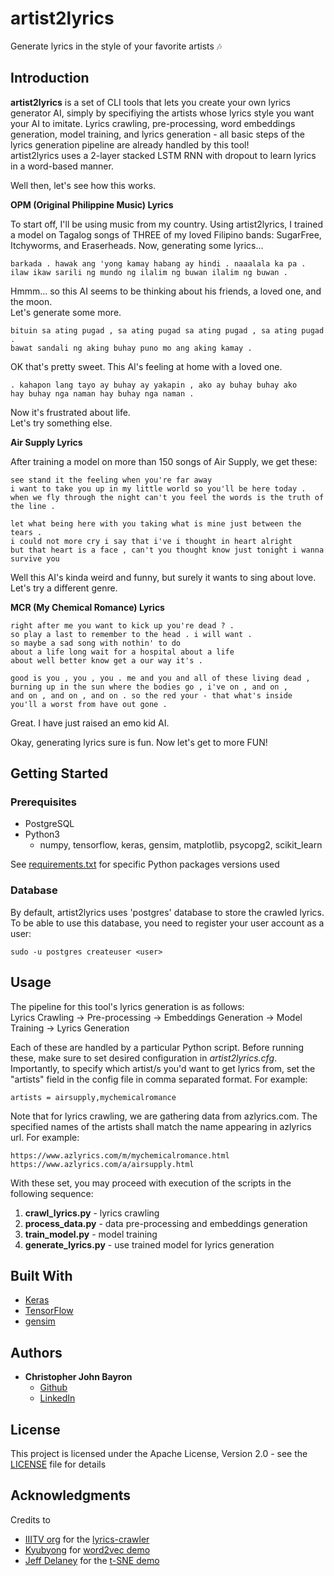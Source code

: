 # artist2lyrics

Generate lyrics in the style of your favorite artists  :notes:

## Introduction

**artist2lyrics** is a set of CLI tools that lets you create your own lyrics generator AI, simply by specifiying the artists whose lyrics style you want your AI to imitate. Lyrics crawling, pre-processing, word embeddings generation, model training, and lyrics generation - all basic steps of the lyrics generation pipeline are already handled by this tool!  
artist2lyrics uses a 2-layer stacked LSTM RNN with dropout to learn lyrics in a word-based manner.

Well then, let's see how this works.

**OPM (Original Philippine Music) Lyrics**

To start off, I'll be using music from my country. Using artist2lyrics, I trained a model on Tagalog songs of THREE of my loved Filipino bands: SugarFree, Itchyworms, and Eraserheads. Now, generating some lyrics...
```
barkada . hawak ang 'yong kamay habang ay hindi . naaalala ka pa .  
ilaw ikaw sarili ng mundo ng ilalim ng buwan ilalim ng buwan .
```
Hmmm... so this AI seems to be thinking about his friends, a loved one, and the moon.  
Let's generate some more.
```
bituin sa ating pugad , sa ating pugad sa ating pugad , sa ating pugad .  
bawat sandali ng aking buhay puno mo ang aking kamay .
```
OK that's pretty sweet. This AI's feeling at home with a loved one.
```
. kahapon lang tayo ay buhay ay yakapin , ako ay buhay buhay ako  
hay buhay nga naman hay buhay nga naman .
```
Now it's frustrated about life.  
Let's try something else.

**Air Supply Lyrics**

After training a model on more than 150 songs of Air Supply, we get these:
```
see stand it the feeling when you're far away  
i want to take you up in my little world so you'll be here today .  
when we fly through the night can't you feel the words is the truth of the line .
```
```
let what being here with you taking what is mine just between the tears .  
i could not more cry i say that i've i thought in heart alright  
but that heart is a face , can't you thought know just tonight i wanna survive you
```
Well this AI's kinda weird and funny, but surely it wants to sing about love.  
Let's try a different genre.

**MCR (My Chemical Romance) Lyrics**

```
right after me you want to kick up you're dead ? .  
so play a last to remember to the head . i will want .  
so maybe a sad song with nothin' to do  
about a life long wait for a hospital about a life  
about well better know get a our way it's .
```
```
good is you , you , you . me and you and all of these living dead ,  
burning up in the sun where the bodies go , i've on , and on ,  
and on , and on , and on . so the red your - that what's inside  
you'll a worst from have out gone .
```
Great. I have just raised an emo kid AI.  

Okay, generating lyrics sure is fun. Now let's get to more FUN!

## Getting Started

### Prerequisites

* PostgreSQL
* Python3
    * numpy, tensorflow, keras, gensim, matplotlib, psycopg2, scikit_learn

See [requirements.txt](requirements.txt) for specific Python packages versions used

### Database

By default, artist2lyrics uses 'postgres' database to store the crawled lyrics.
To be able to use this database, you need to register your user account as a user:
```
sudo -u postgres createuser <user>
```

## Usage

The pipeline for this tool's lyrics generation is as follows:  
Lyrics Crawling -> Pre-processing -> Embeddings Generation -> Model Training -> Lyrics Generation

Each of these are handled by a particular Python script. Before running these, make sure to set desired configuration in _artist2lyrics.cfg_. Importantly, to specify which artist/s you'd want to get lyrics from, set the "artists" field in the config file in comma separated format. For example:
```
artists = airsupply,mychemicalromance
```
Note that for lyrics crawling, we are gathering data from azlyrics.com. The specified names of the artists shall match the name appearing in azlyrics url. For example:
```
https://www.azlyrics.com/m/mychemicalromance.html
https://www.azlyrics.com/a/airsupply.html
```
With these set, you may proceed with execution of the scripts in the following sequence:
1. **crawl_lyrics.py** - lyrics crawling
2. **process_data.py** - data pre-processing and embeddings generation
3. **train_model.py** - model training
4. **generate_lyrics.py** - use trained model for lyrics generation

## Built With

* [Keras](https://keras.io/)
* [TensorFlow](https://www.tensorflow.org/)
* [gensim](https://radimrehurek.com/gensim/)

## Authors

* **Christopher John Bayron**
    * [Github](https://github.com/cjbayron)
    * [LinkedIn](https://www.linkedin.com/in/christopher-john-bayron)

## License

This project is licensed under the Apache License, Version 2.0 - see the [LICENSE](LICENSE) file for details

## Acknowledgments

Credits to 
* [IIITV org](https://github.com/iiitv) for the [lyrics-crawler](https://github.com/iiitv/lyrics-crawler)
* [Kyubyong](https://github.com/Kyubyong) for [word2vec demo](https://github.com/Kyubyong/wordvectors)
* [Jeff Delaney](https://www.kaggle.com/jeffd23) for the [t-SNE demo](https://www.kaggle.com/jeffd23/visualizing-word-vectors-with-t-sne/notebook)